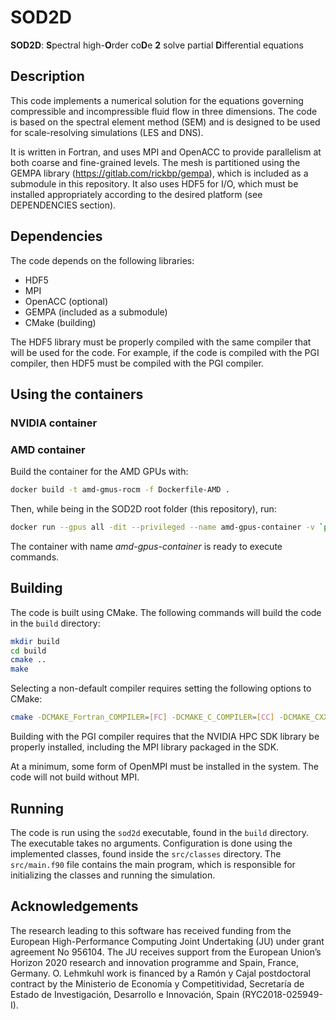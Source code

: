 # SOD2D

**SOD2D**: **S**pectral high-**O**rder co**D**e **2** solve partial **D**ifferential equations

## Description

This code implements a numerical solution for the equations governing compressible and incompressible fluid flow in three dimensions. The code is based on the spectral element method (SEM) and is designed to be used for scale-resolving simulations (LES and DNS).

It is written in Fortran, and uses MPI and OpenACC to provide parallelism at both coarse and fine-grained levels. The mesh is partitioned using the GEMPA library (https://gitlab.com/rickbp/gempa), which is included as a submodule in this repository. It also uses HDF5 for I/O, which must be installed appropriately according to the desired platform (see DEPENDENCIES section).

## Dependencies

The code depends on the following libraries:

* HDF5
* MPI
* OpenACC (optional)
* GEMPA (included as a submodule)
* CMake (building)

The HDF5 library must be properly compiled with the same compiler that will be used for the code. For example, if the code is compiled with the PGI compiler, then HDF5 must be compiled with the PGI compiler.

## Using the containers

### NVIDIA container

### AMD container

Build the container for the AMD GPUs with:

```bash
docker build -t amd-gmus-rocm -f Dockerfile-AMD .
```

Then, while being in the SOD2D root folder (this repository), run:

```bash
docker run --gpus all -dit --privileged --name amd-gpus-container -v `pwd`:/home/apps/sod2d amd-gpus-rocm
```

The container with name *amd-gpus-container* is ready to execute commands.

## Building

The code is built using CMake. The following commands will build the code in the `build` directory:

```bash
mkdir build
cd build
cmake ..
make
```

Selecting a non-default compiler requires setting the following options to CMake:

```bash
cmake -DCMAKE_Fortran_COMPILER=[FC] -DCMAKE_C_COMPILER=[CC] -DCMAKE_CXX_COMPILER=[CXX] ..
```

Building with the PGI compiler requires that the NVIDIA HPC SDK library be properly installed, including the MPI library packaged in the SDK.

At a minimum, some form of OpenMPI must be installed in the system. The code will not build without MPI.

## Running

The code is run using the `sod2d` executable, found in the `build` directory. The executable takes no arguments. Configuration is done using the implemented classes, found inside the `src/classes` directory. The `src/main.f90` file contains the main program, which is responsible for initializing the classes and running the simulation.

## Acknowledgements

The research leading to this software has received funding from the European High-Performance Computing Joint Undertaking (JU) under grant agreement No 956104. The JU receives support from the European Union’s Horizon 2020 research and innovation programme and Spain, France, Germany.
O. Lehmkuhl work is financed by a Ramón y Cajal postdoctoral contract by the Ministerio de Economía y Competitividad, Secretaría de Estado de Investigación, Desarrollo e Innovación, Spain (RYC2018-025949-I).


